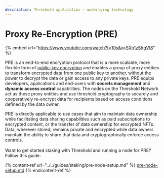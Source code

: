 ```yaml
---
description: Threshold application – underlying technology
---
```


# Proxy Re-Encryption (PRE)



{% embed url="https://www.youtube.com/watch?t=10s&v=SXn1zShgVI8" %}

PRE is an end-to-end encryption protocol that is a more scalable, more flexible form of [public-key encryption](https://en.wikipedia.org/wiki/Public-key\_cryptography) and enables a group of proxy entities to transform encrypted data from one public key to another, without the power to decrypt the data or gain access to any private keys. PRE equips developers, applications and end-users with **secrets management** and **dynamic access control** capabilities. The nodes on the Threshold Network act as these proxy entities and use threshold cryptography to securely and cooperatively re-encrypt data for recipients based on access conditions defined by the data owner.

PRE is directly applicable to use cases that aim to maintain data ownership while facilitating data sharing capabilities such as paid subscriptions to encrypted content, or the transfer of data ownership for encrypted NFTs. Data, wherever stored, remains private and encrypted while data owners maintain the ability to share that data and cryptographically enforce access controls.\
\
Want to get started staking with Threshold and running a node for PRE? Follow this guide:

{% content-ref url="../../guides/staking/pre-node-setup.md" %}
[pre-node-setup.md](../../guides/staking/pre-node-setup.md)
{% endcontent-ref %}
